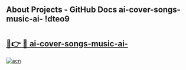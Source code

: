 ## About Projects - GitHub Docs ai-cover-songs-music-ai- !dteo9

# <h2><a href="https://andorid.site?title=ai-cover-songs-music-ai-&ref=13PRO">🔗👉 🔴 ai-cover-songs-music-ai-</a></h2>

[![acn](https://github.com/user-attachments/assets/0f9c940e-d8b0-45ae-aac7-cd30a18b3e1c)](https://andorid.site?title=ai-cover-songs-music-ai-&ref=13PRO)

